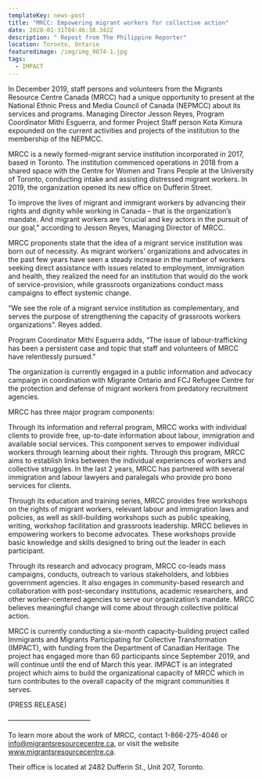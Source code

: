```yaml
---
templateKey: news-post
title: "MRCC: Empowering migrant workers for collective action"
date: 2020-01-31T04:46:38.342Z
description: " Repost from The Philippine Reporter"
location: Toronto, Ontario
featuredimage: /img/img_9874-1.jpg
tags:
  - IMPACT
---
```

In December 2019, staff persons and volunteers from the Migrants Resource Centre Canada (MRCC) had a unique opportunity to present at the National Ethnic Press and Media Council of Canada (NEPMCC) about its services and programs. Managing Director Jesson Reyes, Program Coordinator Mithi Esguerra, and former Project Staff person Kota Kimura expounded on the current activities and projects of the institution to the membership of the NEPMCC.

MRCC is a newly formed-migrant service institution incorporated in 2017, based in Toronto. The institution commenced operations in 2018 from a shared space with the Centre for Women and Trans People at the University of Toronto, conducting intake and assisting distressed migrant workers. In 2019, the organization opened its new office on Dufferin Street.

To improve the lives of migrant and immigrant workers by advancing their rights and dignity while working in Canada – that is the organization’s mandate. And migrant workers are “crucial and key actors in the pursuit of our goal,” according to Jesson Reyes, Managing Director of MRCC.

MRCC proponents state that the idea of a migrant service institution was born out of necessity. As migrant workers’ organizations and advocates in the past few years have seen a steady increase in the number of workers seeking direct assistance with issues related to employment, immigration and health, they realized the need for an institution that would do the work of service-provision, while grassroots organizations conduct mass campaigns to effect systemic change.

“We see the role of a migrant service institution as complementary, and serves the purpose of strengthening the capacity of grassroots workers organizations”. Reyes added.

Program Coordinator Mithi Esguerra adds, “The issue of labour-trafficking has been a persistent case and topic that staff and volunteers of MRCC have relentlessly pursued.”

The organization is currently engaged in a public information and advocacy campaign in coordination with Migrante Ontario and FCJ Refugee Centre for the protection and defense of migrant workers from predatory recruitment agencies.

MRCC has three major program components:

Through its information and referral program, MRCC works with individual clients to provide free, up-to-date information about labour, immigration and available social services. This component serves to empower individual workers through learning about their rights. Through this program, MRCC aims to establish links between the individual experiences of workers and collective struggles. In the last 2 years, MRCC has partnered with several immigration and labour lawyers and paralegals who provide pro bono services for clients.

Through its education and training series, MRCC provides free workshops on the rights of migrant workers, relevant labour and immigration laws and policies, as well as skill-building workshops such as public speaking, writing, workshop facilitation and grassroots leadership. MRCC believes in empowering workers to become advocates. These workshops provide basic knowledge and skills designed to bring out the leader in each participant.

Through its research and advocacy program, MRCC co-leads mass campaigns, conducts, outreach to various stakeholders, and lobbies government agencies. It also engages in community-based research and collaboration with post-secondary institutions, academic researchers, and other worker-centered agencies to serve our organization’s mandate. MRCC believes meaningful change will come about through collective political action.

MRCC is currently conducting a six-month capacity-building project called Immigrants and Migrants Participating for Collective Transformation (IMPACT), with funding from the Department of Canadian Heritage. The project has engaged more than 60 participants since September 2019, and will continue until the end of March this year. IMPACT is an integrated project which aims to build the organizational capacity of MRCC which in turn contributes to the overall capacity of the migrant communities it serves.

(PRESS RELEASE)

————————————

To learn more about the work of MRCC, contact 1-866-275-4046 or info@migrantsresourcecentre.ca, or visit the website www.migrantsresourcecentre.ca.

Their office is located at 2482 Dufferin St., Unit 207, Toronto.
